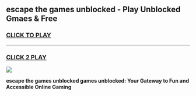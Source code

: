 
## escape the games unblocked - Play Unblocked Gmaes & Free
<h3>
<a href="https://premium.freeplayer.one?title=escape_the_games_unblocked&ref=19F">CLICK TO PLAY</a></h3>
<hr>

<h3>
<a href="https://premium.freeplayer.one?title=escape_the_games_unblocked&ref=19F">CLICK 2 PLAY</a>
  
</h3>

<a href="https://premium.freeplayer.one?title=escape_the_games_unblocked&ref=19F/"><img src="https://clearcache.store/games.png"></a>


**escape the games unblocked games unblocked: Your Gateway to Fun and Accessible Online Gaming**
